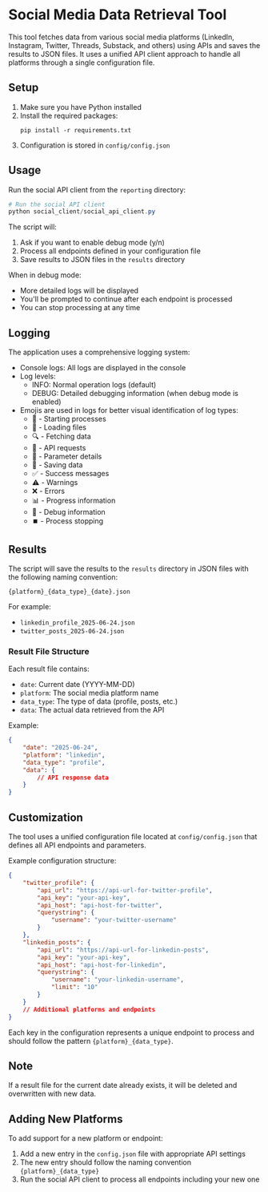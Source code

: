 # Social Media Data Retrieval Tool

This tool fetches data from various social media platforms (LinkedIn, Instagram, Twitter, Threads, Substack, and others) using APIs and saves the results to JSON files. It uses a unified API client approach to handle all platforms through a single configuration file.

## Setup

1. Make sure you have Python installed
2. Install the required packages:
   ```
   pip install -r requirements.txt
   ```
3. Configuration is stored in `config/config.json`

## Usage

Run the social API client from the `reporting` directory:

```powershell
# Run the social API client
python social_client/social_api_client.py
```

The script will:
1. Ask if you want to enable debug mode (y/n)
2. Process all endpoints defined in your configuration file
3. Save results to JSON files in the `results` directory

When in debug mode:
- More detailed logs will be displayed
- You'll be prompted to continue after each endpoint is processed
- You can stop processing at any time

## Logging

The application uses a comprehensive logging system:

- Console logs: All logs are displayed in the console
- Log levels:
  - INFO: Normal operation logs (default)
  - DEBUG: Detailed debugging information (when debug mode is enabled)
- Emojis are used in logs for better visual identification of log types:
  - 🚀 - Starting processes
  - 📂 - Loading files
  - 🔍 - Fetching data
  - 📡 - API requests
  - 🔑 - Parameter details
  - 💾 - Saving data
  - ✅ - Success messages
  - ⚠️ - Warnings
  - ❌ - Errors
  - 📊 - Progress information
  - 🐞 - Debug information
  - ⏹️ - Process stopping

## Results

The script will save the results to the `results` directory in JSON files with the following naming convention:

`{platform}_{data_type}_{date}.json`

For example:
- `linkedin_profile_2025-06-24.json`
- `twitter_posts_2025-06-24.json`

### Result File Structure

Each result file contains:
- `date`: Current date (YYYY-MM-DD)
- `platform`: The social media platform name
- `data_type`: The type of data (profile, posts, etc.)
- `data`: The actual data retrieved from the API

Example:
```json
{
    "date": "2025-06-24",
    "platform": "linkedin",
    "data_type": "profile",
    "data": {
        // API response data
    }
}
```

## Customization

The tool uses a unified configuration file located at `config/config.json` that defines all API endpoints and parameters.

Example configuration structure:
```json
{
    "twitter_profile": {
        "api_url": "https://api-url-for-twitter-profile",
        "api_key": "your-api-key",
        "api_host": "api-host-for-twitter",
        "querystring": {
            "username": "your-twitter-username"
        }
    },
    "linkedin_posts": {
        "api_url": "https://api-url-for-linkedin-posts",
        "api_key": "your-api-key",
        "api_host": "api-host-for-linkedin",
        "querystring": {
            "username": "your-linkedin-username",
            "limit": "10"
        }
    }
    // Additional platforms and endpoints
}
```

Each key in the configuration represents a unique endpoint to process and should follow the pattern `{platform}_{data_type}`.

## Note

If a result file for the current date already exists, it will be deleted and overwritten with new data.

## Adding New Platforms

To add support for a new platform or endpoint:
1. Add a new entry in the `config.json` file with appropriate API settings
2. The new entry should follow the naming convention `{platform}_{data_type}`
3. Run the social API client to process all endpoints including your new one
